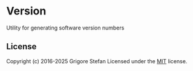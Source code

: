 # Version

Utility for generating software version numbers

## License

Copyright (c) 2016-2025 Grigore Stefan
Licensed under the [MIT](LICENSE) license.
